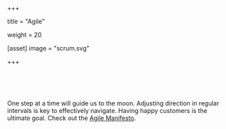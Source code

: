 +++


title = "Agile"

weight = 20

[asset]
image = "scrum.svg" 

+++


<br><br><br>

One step at a time will guide us to the moon. Adjusting direction in regular intervals is key to effectively navigate. Having happy customers is the ultimate goal. Check out the <a href="https://agilemanifesto.org/">Agile Manifesto</a>.